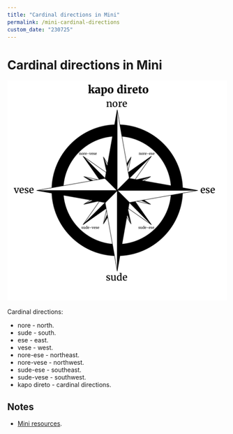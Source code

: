 ```yaml
---
title: "Cardinal directions in Mini"
permalink: /mini-cardinal-directions
custom_date: "230725"
---
```


# Cardinal directions in Mini

![](/assets/images/mini_kapo_direto.png)

Cardinal directions:

- nore - north.
- sude - south.
- ese - east.
- vese - west.
- nore-ese - northeast.
- nore-vese - northwest.
- sude-ese - southeast.
- sude-vese - southwest.
- kapo direto - cardinal directions.

## Notes

- [Mini resources](/mini-resources).
